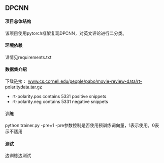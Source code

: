 ## DPCNN
#### 项目总体结构
该项目使用pytorch框架复现DPCNN，对英文评论进行二分类。

#### 环境依赖
详情见requirements.txt

#### 数据集介绍
下载链接：
www.cs.cornell.edu/people/pabo/movie-review-data/rt-polaritydata.tar.gz
  * rt-polarity.pos contains 5331 positive snippets
  * rt-polarity.neg contains 5331 negative snippets


#### 训练
python trainer.py -pre=1
-pre参数控制是否使用预训练词向量，1表示使用，0表示不适用

#### 测试
边训练边测试



